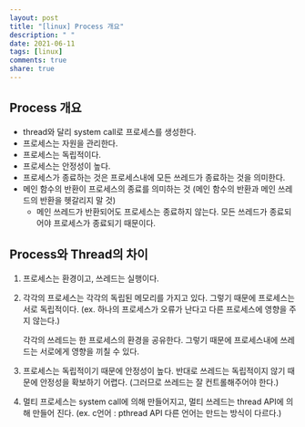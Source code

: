 ```yaml
---
layout: post
title: "[linux] Process 개요"
description: " "
date: 2021-06-11
tags: [linux]
comments: true
share: true
---
```


## Process 개요

- thread와 달리 system call로 프로세스를 생성한다.
- 프로세스는 자원을 관리한다.
- 프로세스는 독립적이다.
- 프로세스는 안정성이 높다.
- 프로세스가 종료하는 것은 프로세스내에 모든 쓰레드가 종료하는 것을 의미한다.
- 메인 함수의 반환이 프로세스의 종료를 의미하는 것 (메인 함수의 반환과 메인 쓰레드의 반환을 헷갈리지 말 것)
    - 메인 쓰레드가 반환되어도 프로세스는 종료하지 않는다. 모든 쓰레드가 종료되어야 프로세스가 종료되기 때문이다.


## Process와 Thread의 차이

1. 프로세스는 환경이고, 쓰레드는 실행이다.
2. 각각의 프로세스는 각각의 독립된 메모리를 가지고 있다. 그렇기 때문에 프로세스는 서로 독립적이다. (ex. 하나의 프로세스가 오류가 난다고 다른 프로세스에 영향을 주지 않는다.)

    각각의 쓰레드는 한 프로세스의 환경을 공유한다. 그렇기 때문에 프로세스내에 쓰레드는 서로에게 영향을 끼칠 수 있다.

3. 프로세스는 독립적이기 때문에 안정성이 높다. 반대로 쓰레드는 독립적이지 않기 때문에 안정성을 확보하기 어렵다. (그러므로 쓰레드는 잘 컨트롤해주어야 한다.)
4. 멀티 프로세스는 system call에 의해 만들어지고, 멀티 쓰레드는 thread API에 의해 만들어 진다. (ex. c언어 : pthread API 다른 언어는 만드는 방식이 다르다.)
